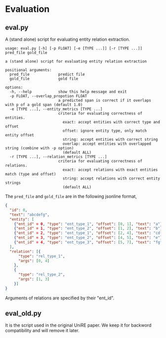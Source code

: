 # Evaluation


## eval.py

A (stand alone) script for evaluating entity relation extraction.

```shell
usage: eval.py [-h] [-p FLOAT] [-e [TYPE ...]] [-r [TYPE ...]] pred_file gold_file

a (stand alone) script for evaluating entity relation extraction

positional arguments:
  pred_file             predict file
  gold_file             gold file

options:
  -h, --help            show this help message and exit
  -p FLOAT, --overlap_propotion FLOAT
                        a predicted span is correct if it overlaps with p of a gold span (default 1.0)
  -e [TYPE ...], --entity_metrics [TYPE ...]
                        criteria for evaluating correctness of entities.
                          exact: accept entities with correct type and offset
                          offset: ignore entity type, only match entity offset
                          string: accept entities with correct string
                          overlap: accept entities with overlapped string (combine with -p option)
                          (default ALL)
  -r [TYPE ...], --relation_metrics [TYPE ...]
                        criteria for evaluating correctness of relations.
                          exact: accept relations with exact entities match (type and offset)
                          string: accept relations with correct entity strings
                          (default ALL)
``` 


The `pred_file` and `gold_file` are in the following jsonline format,
```json
{
  "id": 0,
  "text": "abcdefg",
  "entity": [
    {"ent_id" = 0, "type": "ent_type_1", "offset": [0, 1], "text": "a"},
    {"ent_id" = 1, "type": "ent_type_2", "offset": [1, 2], "text": "b"},
    {"ent_id" = 2, "type": "ent_type_1", "offset": [2, 4], "text": "cd"},
    {"ent_id" = 3, "type": "ent_type_2", "offset": [4, 5], "text": "e"},
    {"ent_id" = 4, "type": "ent_type_3", "offset": [5, 7], "text": "fg"}
  ],
  "relation": [{
      "type": "rel_type_1",
      "args": [0, 4]
    },
    {
      "type": "rel_type_2",
      "args": [1, 3]
    }]
}
```
Arguments of relations are specified by their "ent_id".


## eval_old.py

It is the script used in the original UniRE paper. 
We keep it for backword compatibility and will remove it later.
